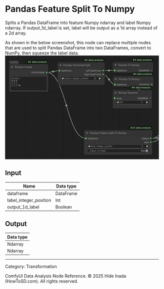 # Pandas Feature Split To Numpy
Splits a Pandas DataFrame into feature Numpy ndarray and label Numpy ndarray.
If output_1d_label is set, label will be output as a 1d array instead of a 2d array.

As shown in the below screenshot, this node can replace multiple nodes that are used to split Pandas DataFrame into two DataFrames, convert to NumPy, then squeeze the label data. 
![Pandas Feature Split To Numpy](../images/pandas_feature_split.png)

## Input
| Name | Data type |
|---|---|
| dataframe | DataFrame |
| label_integer_position | Int |
| output_1d_label | Boolean |

## Output
| Data type |
|---|
| Ndarray |
| Ndarray |

<HR>
Category: Transformation

ComfyUI Data Analysis Node Reference. © 2025 Hide Inada (HowToSD.com). All rights reserved.
